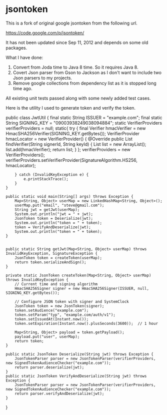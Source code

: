 jsontoken
=========

This is a fork of original google jsontoken from the following url.

https://code.google.com/p/jsontoken/

It has not been updated since Sep 11, 2012 and depends on some old packages.

What I have done:

1. Convert from Joda time to Java 8 time. So it requires Java 8.
2. Covert Json parser from Gson to Jackson as I don't want to include two Json parsers to my projects.
3. Remove google collections from dependency list as it is stopped long time ago.

All existing unit tests passed along with some newly added test cases.


Here is the utility I used to generate token and verify the token.

public class JwtUtil {
    final static String ISSUER = "example.com";
    final static String SIGNING_KEY = "09003938249038094884";
    static VerifierProviders verifierProviders = null;
    static{
        try {
            final Verifier hmacVerifier = new HmacSHA256Verifier(SIGNING_KEY.getBytes());
            VerifierProvider hmacLocator = new VerifierProvider() {
                @Override
                public List<Verifier> findVerifier(String signerId, String keyId) {
                    List<Verifier> list = new ArrayList<Verifier>();
                    list.add(hmacVerifier);
                    return list;
                }
            };
            verifierProviders = new VerifierProviders();
            verifierProviders.setVerifierProvider(SignatureAlgorithm.HS256, hmacLocator);

        } catch (InvalidKeyException e) {
            e.printStackTrace();
        }
    }

    public static void main(String[] args) throws Exception {
        Map<String, Object> userMap = new LinkedHashMap<String, Object>();
        userMap.put("email", "steve@gmail.com");
        String jwt = getJwt(userMap);
        System.out.println("jwt = " + jwt);
        JsonToken token = Deserialize(jwt);
        System.out.println("token = " + token);
        token = VerifyAndDeserialize(jwt);
        System.out.println("token = " + token);
    }


    public static String getJwt(Map<String, Object> userMap) throws InvalidKeyException, SignatureException {
        JsonToken token = createToken(userMap);
        return token.serializeAndSign();
    }

    private static JsonToken createToken(Map<String, Object> userMap) throws InvalidKeyException {
        // Current time and signing algorithm
        HmacSHA256Signer signer = new HmacSHA256Signer(ISSUER, null, SIGNING_KEY.getBytes());

        // Configure JSON token with signer and SystemClock
        JsonToken token = new JsonToken(signer);
        token.setAudience("example.com");
        token.setParam("typ", "example.com/auth/v1");
        token.setIssuedAt(Instant.now());
        token.setExpiration(Instant.now().plusSeconds(3600));  // 1 hour

        Map<String, Object> payload = token.getPayload();
        payload.put("user", userMap);
        return token;
    }

    public static JsonToken Deserialize(String jwt) throws Exception {
        JsonTokenParser parser = new JsonTokenParser(verifierProviders, new SignedTokenAudienceChecker("example.com"));
        return parser.deserialize(jwt);
    }
    public static JsonToken VerifyAndDeserialize(String jwt) throws Exception {
        JsonTokenParser parser = new JsonTokenParser(verifierProviders, new SignedTokenAudienceChecker("example.com"));
        return parser.verifyAndDeserialize(jwt);
    }
}
